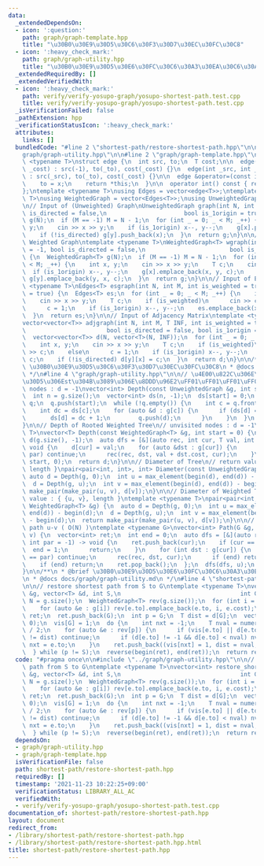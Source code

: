 ```yaml
---
data:
  _extendedDependsOn:
  - icon: ':question:'
    path: graph/graph-template.hpp
    title: "\u30B0\u30E9\u30D5\u30C6\u30F3\u30D7\u30EC\u30FC\u30C8"
  - icon: ':heavy_check_mark:'
    path: graph/graph-utility.hpp
    title: "\u30B0\u30E9\u30D5\u30E6\u30FC\u30C6\u30A3\u30EA\u30C6\u30A3"
  _extendedRequiredBy: []
  _extendedVerifiedWith:
  - icon: ':heavy_check_mark:'
    path: verify/verify-yosupo-graph/yosupo-shortest-path.test.cpp
    title: verify/verify-yosupo-graph/yosupo-shortest-path.test.cpp
  _isVerificationFailed: false
  _pathExtension: hpp
  _verificationStatusIcon: ':heavy_check_mark:'
  attributes:
    links: []
  bundledCode: "#line 2 \"shortest-path/restore-shortest-path.hpp\"\n\n#line 2 \"\
    graph/graph-utility.hpp\"\n\n#line 2 \"graph/graph-template.hpp\"\n\ntemplate\
    \ <typename T>\nstruct edge {\n  int src, to;\n  T cost;\n\n  edge(int _to, T\
    \ _cost) : src(-1), to(_to), cost(_cost) {}\n  edge(int _src, int _to, T _cost)\
    \ : src(_src), to(_to), cost(_cost) {}\n\n  edge &operator=(const int &x) {\n\
    \    to = x;\n    return *this;\n  }\n\n  operator int() const { return to; }\n\
    };\ntemplate <typename T>\nusing Edges = vector<edge<T>>;\ntemplate <typename\
    \ T>\nusing WeightedGraph = vector<Edges<T>>;\nusing UnweightedGraph = vector<vector<int>>;\n\
    \n// Input of (Unweighted) Graph\nUnweightedGraph graph(int N, int M = -1, bool\
    \ is_directed = false,\n                      bool is_1origin = true) {\n  UnweightedGraph\
    \ g(N);\n  if (M == -1) M = N - 1;\n  for (int _ = 0; _ < M; _++) {\n    int x,\
    \ y;\n    cin >> x >> y;\n    if (is_1origin) x--, y--;\n    g[x].push_back(y);\n\
    \    if (!is_directed) g[y].push_back(x);\n  }\n  return g;\n}\n\n// Input of\
    \ Weighted Graph\ntemplate <typename T>\nWeightedGraph<T> wgraph(int N, int M\
    \ = -1, bool is_directed = false,\n                        bool is_1origin = true)\
    \ {\n  WeightedGraph<T> g(N);\n  if (M == -1) M = N - 1;\n  for (int _ = 0; _\
    \ < M; _++) {\n    int x, y;\n    cin >> x >> y;\n    T c;\n    cin >> c;\n  \
    \  if (is_1origin) x--, y--;\n    g[x].emplace_back(x, y, c);\n    if (!is_directed)\
    \ g[y].emplace_back(y, x, c);\n  }\n  return g;\n}\n\n// Input of Edges\ntemplate\
    \ <typename T>\nEdges<T> esgraph(int N, int M, int is_weighted = true, bool is_1origin\
    \ = true) {\n  Edges<T> es;\n  for (int _ = 0; _ < M; _++) {\n    int x, y;\n\
    \    cin >> x >> y;\n    T c;\n    if (is_weighted)\n      cin >> c;\n    else\n\
    \      c = 1;\n    if (is_1origin) x--, y--;\n    es.emplace_back(x, y, c);\n\
    \  }\n  return es;\n}\n\n// Input of Adjacency Matrix\ntemplate <typename T>\n\
    vector<vector<T>> adjgraph(int N, int M, T INF, int is_weighted = true,\n    \
    \                       bool is_directed = false, bool is_1origin = true) {\n\
    \  vector<vector<T>> d(N, vector<T>(N, INF));\n  for (int _ = 0; _ < M; _++) {\n\
    \    int x, y;\n    cin >> x >> y;\n    T c;\n    if (is_weighted)\n      cin\
    \ >> c;\n    else\n      c = 1;\n    if (is_1origin) x--, y--;\n    d[x][y] =\
    \ c;\n    if (!is_directed) d[y][x] = c;\n  }\n  return d;\n}\n\n/**\n * @brief\
    \ \u30B0\u30E9\u30D5\u30C6\u30F3\u30D7\u30EC\u30FC\u30C8\n * @docs docs/graph/graph-template.md\n\
    \ */\n#line 4 \"graph/graph-utility.hpp\"\n\n// \u4E00\u822C\u306E\u30B0\u30E9\
    \u30D5\u306Est\u304B\u3089\u306E\u8DDD\u96E2\uFF01\uFF01\uFF01\uFF01\n// unvisited\
    \ nodes : d = -1\nvector<int> Depth(const UnweightedGraph &g, int start = 0) {\n\
    \  int n = g.size();\n  vector<int> ds(n, -1);\n  ds[start] = 0;\n  queue<int>\
    \ q;\n  q.push(start);\n  while (!q.empty()) {\n    int c = q.front();\n    q.pop();\n\
    \    int dc = ds[c];\n    for (auto &d : g[c]) {\n      if (ds[d] == -1) {\n \
    \       ds[d] = dc + 1;\n        q.push(d);\n      }\n    }\n  }\n  return ds;\n\
    }\n\n// Depth of Rooted Weighted Tree\n// unvisited nodes : d = -1\ntemplate <typename\
    \ T>\nvector<T> Depth(const WeightedGraph<T> &g, int start = 0) {\n  vector<T>\
    \ d(g.size(), -1);\n  auto dfs = [&](auto rec, int cur, T val, int par = -1) ->\
    \ void {\n    d[cur] = val;\n    for (auto &dst : g[cur]) {\n      if (dst ==\
    \ par) continue;\n      rec(rec, dst, val + dst.cost, cur);\n    }\n  };\n  dfs(dfs,\
    \ start, 0);\n  return d;\n}\n\n// Diameter of Tree\n// return value : { {u, v},\
    \ length }\npair<pair<int, int>, int> Diameter(const UnweightedGraph &g) {\n \
    \ auto d = Depth(g, 0);\n  int u = max_element(begin(d), end(d)) - begin(d);\n\
    \  d = Depth(g, u);\n  int v = max_element(begin(d), end(d)) - begin(d);\n  return\
    \ make_pair(make_pair(u, v), d[v]);\n}\n\n// Diameter of Weighted Tree\n// return\
    \ value : { {u, v}, length }\ntemplate <typename T>\npair<pair<int, int>, T> Diameter(const\
    \ WeightedGraph<T> &g) {\n  auto d = Depth(g, 0);\n  int u = max_element(begin(d),\
    \ end(d)) - begin(d);\n  d = Depth(g, u);\n  int v = max_element(begin(d), end(d))\
    \ - begin(d);\n  return make_pair(make_pair(u, v), d[v]);\n}\n\n// nodes on the\
    \ path u-v ( O(N) )\ntemplate <typename G>\nvector<int> Path(G &g, int u, int\
    \ v) {\n  vector<int> ret;\n  int end = 0;\n  auto dfs = [&](auto rec, int cur,\
    \ int par = -1) -> void {\n    ret.push_back(cur);\n    if (cur == v) {\n    \
    \  end = 1;\n      return;\n    }\n    for (int dst : g[cur]) {\n      if (dst\
    \ == par) continue;\n      rec(rec, dst, cur);\n      if (end) return;\n    }\n\
    \    if (end) return;\n    ret.pop_back();\n  };\n  dfs(dfs, u);\n  return ret;\n\
    }\n\n/**\n * @brief \u30B0\u30E9\u30D5\u30E6\u30FC\u30C6\u30A3\u30EA\u30C6\u30A3\
    \n * @docs docs/graph/graph-utility.md\n */\n#line 4 \"shortest-path/restore-shortest-path.hpp\"\
    \n\n// restore shortest path from S to G\ntemplate <typename T>\nvector<int> restore_shortest_path(WeightedGraph<T>\
    \ &g, vector<T> &d, int S,\n                                  int G) {\n  int\
    \ N = g.size();\n  WeightedGraph<T> rev(g.size());\n  for (int i = 0; i < N; i++)\n\
    \    for (auto &e : g[i]) rev[e.to].emplace_back(e.to, i, e.cost);\n  vector<int>\
    \ ret;\n  ret.push_back(G);\n  int p = G;\n  T dist = d[G];\n  vector<int> vis(N,\
    \ 0);\n  vis[G] = 1;\n  do {\n    int nxt = -1;\n    T nval = numeric_limits<T>::max()\
    \ / 2;\n    for (auto &e : rev[p]) {\n      if (vis[e.to] || d[e.to] + e.cost\
    \ != dist) continue;\n      if (d[e.to] != -1 && d[e.to] < nval) nval = d[e.to],\
    \ nxt = e.to;\n    }\n    ret.push_back((vis[nxt] = 1, dist = nval, p = nxt));\n\
    \  } while (p != S);\n  reverse(begin(ret), end(ret));\n  return ret;\n}\n"
  code: "#pragma once\n\n#include \"../graph/graph-utility.hpp\"\n\n// restore shortest\
    \ path from S to G\ntemplate <typename T>\nvector<int> restore_shortest_path(WeightedGraph<T>\
    \ &g, vector<T> &d, int S,\n                                  int G) {\n  int\
    \ N = g.size();\n  WeightedGraph<T> rev(g.size());\n  for (int i = 0; i < N; i++)\n\
    \    for (auto &e : g[i]) rev[e.to].emplace_back(e.to, i, e.cost);\n  vector<int>\
    \ ret;\n  ret.push_back(G);\n  int p = G;\n  T dist = d[G];\n  vector<int> vis(N,\
    \ 0);\n  vis[G] = 1;\n  do {\n    int nxt = -1;\n    T nval = numeric_limits<T>::max()\
    \ / 2;\n    for (auto &e : rev[p]) {\n      if (vis[e.to] || d[e.to] + e.cost\
    \ != dist) continue;\n      if (d[e.to] != -1 && d[e.to] < nval) nval = d[e.to],\
    \ nxt = e.to;\n    }\n    ret.push_back((vis[nxt] = 1, dist = nval, p = nxt));\n\
    \  } while (p != S);\n  reverse(begin(ret), end(ret));\n  return ret;\n}\n"
  dependsOn:
  - graph/graph-utility.hpp
  - graph/graph-template.hpp
  isVerificationFile: false
  path: shortest-path/restore-shortest-path.hpp
  requiredBy: []
  timestamp: '2021-11-23 10:22:25+09:00'
  verificationStatus: LIBRARY_ALL_AC
  verifiedWith:
  - verify/verify-yosupo-graph/yosupo-shortest-path.test.cpp
documentation_of: shortest-path/restore-shortest-path.hpp
layout: document
redirect_from:
- /library/shortest-path/restore-shortest-path.hpp
- /library/shortest-path/restore-shortest-path.hpp.html
title: shortest-path/restore-shortest-path.hpp
---
```

